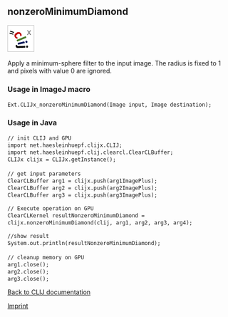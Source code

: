 ## nonzeroMinimumDiamond
![Image](images/mini_clijx_logo.png)

Apply a minimum-sphere filter to the input image. The radius is fixed to 1 and pixels with value 0 are ignored.

### Usage in ImageJ macro
```
Ext.CLIJx_nonzeroMinimumDiamond(Image input, Image destination);
```


### Usage in Java
```
// init CLIJ and GPU
import net.haesleinhuepf.clijx.CLIJ;
import net.haesleinhuepf.clij.clearcl.ClearCLBuffer;
CLIJx clijx = CLIJx.getInstance();

// get input parameters
ClearCLBuffer arg1 = clijx.push(arg1ImagePlus);
ClearCLBuffer arg2 = clijx.push(arg2ImagePlus);
ClearCLBuffer arg3 = clijx.push(arg3ImagePlus);
```

```
// Execute operation on GPU
ClearCLKernel resultNonzeroMinimumDiamond = clijx.nonzeroMinimumDiamond(clij, arg1, arg2, arg3, arg4);
```

```
//show result
System.out.println(resultNonzeroMinimumDiamond);

// cleanup memory on GPU
arg1.close();
arg2.close();
arg3.close();
```


[Back to CLIJ documentation](https://clij.github.io/)

[Imprint](https://clij.github.io/imprint)
